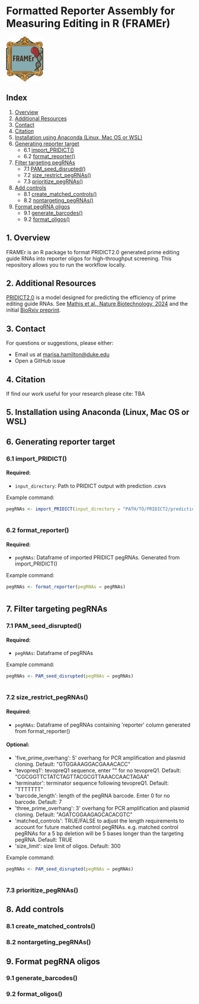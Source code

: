 # Formatted Reporter Assembly for Measuring Editing in R (FRAMEr)

<img src="FRAMEr.png" width="100"/>

## Index

1. [Overview](#1-overview)
2. [Additional Resources](#2-additional-resources)
3. [Contact](#3-contact)
4. [Citation](#4-citation)
5. [Installation using Anaconda (Linux, Mac OS or WSL)](#5-installation-using-anaconda-linux-mac-os-or-wsl)
6. [Generating reporter target](#6-generating-reporter-target)
   - 6.1 [import_PRIDICT()](#61-import_PRIDICT())
   - 6.2 [format_reporter()](#62-format_reporter())
7. [Filter targeting pegRNAs](#7-filter-pegRNAs)
   - 7.1 [PAM_seed_disrupted()](#71-PAM_seed_disrupted())
   - 7.2 [size_restrict_pegRNAs()](#72-size_restrict_pegRNAs())
   - 7.3 [prioritize_pegRNAs()](#73-prioritize_pegRNAs())
8. [Add controls](#8-generating-pegRNA-library)
   - 8.1 [create_matched_controls()](#81-create_matched_controls())
   - 8.2 [nontargeting_pegRNAs()](#82-nontargeting_pegRNAs())
9. [Format pegRNA oligos](#9-generating-pegRNA-library)
   - 9.1 [generate_barcodes()](#91-generate_barcodes())
   - 9.2 [format_oligos()](#92-format_oligos())

## 1. Overview
FRAMEr is an R package to format PRIDICT2.0 generated prime editing guide RNAs into reporter oligos for high-throughput screening. This repository allows you to run the workflow locally.

## 2. Additional Resources

[PRIDICT2.0](https://github.com/uzh-dqbm-cmi/PRIDICT2) is a model designed for predicting the efficiency of prime editing guide RNAs. See [Mathis et al., Nature Biotechnology, 2024](https://rdcu.be/dLu0f) and the initial [BioRxiv preprint](https://www.biorxiv.org/content/10.1101/2023.10.09.561414v1).


## 3. Contact

For questions or suggestions, please either:
- Email us at [marisa.hamilton@duke.edu](mailto:marisa.hamilton@duke.edu)
- Open a GitHub issue

## 4. Citation

If find our work useful for your research please cite: TBA

## 5. Installation using Anaconda (Linux, Mac OS or WSL)

## 6. Generating reporter target

### 6.1 import_PRIDICT()
####  Required:
  -  `input_directory`: Path to PRIDICT output with prediction .csvs

Example command:
```r
pegRNAs <- import_PRIDICT(input_directory = "PATH/TO/PRIDICT2/predictions/")
``` 
#

### 6.2 format_reporter()
####  Required:
  -  `pegRNAs`: Dataframe of imported PRIDICT pegRNAs. Generated from import_PRIDICT()

Example command:
```r
pegRNAs <- format_reporter(pegRNAs = pegRNAs)
``` 
#

## 7. Filter targeting pegRNAs

### 7.1 PAM_seed_disrupted()
####  Required:
  -  `pegRNAs`: Dataframe of pegRNAs

Example command:
```r
pegRNAs <- PAM_seed_disrupted(pegRNAs = pegRNAs)
``` 
#

### 7.2 size_restrict_pegRNAs()
####  Required:
  -  `pegRNAs`: Dataframe of pegRNAs containing 'reporter' column generated from format_reporter()

####  Optional:
   - 'five_prime_overhang': 5' overhang for PCR amplification and plasmid cloning. Default: "GTGGAAAGGACGAAACACC"
   - 'tevopreq1': tevopreQ1 sequence, enter "" for no tevopreQ1. Default: "CGCGGTTCTATCTAGTTACGCGTTAAACCAACTAGAA"
   - 'terminator': terminator sequence following tevopreQ1. Default: "TTTTTTT"
   - 'barcode_length': length of the pegRNA barcode. Enter 0 for no barcode. Default: 7
   - 'three_prime_overhang': 3' overhang for PCR amplification and plasmid cloning. Default: "AGATCGGAAGAGCACACGTC"
   - 'matched_controls': TRUE/FALSE to adjust the length requirements to account for future matched control pegRNAs. e.g. matched control pegRNAs for a 5 bp deletion will be 5 bases longer than the targeting pegRNA. Default: TRUE
   - 'size_limit': size limit of oligos. Default: 300

Example command:
```r
pegRNAs <- PAM_seed_disrupted(pegRNAs = pegRNAs)
``` 
#

### 7.3 prioritize_pegRNAs()

## 8. Add controls

### 8.1 create_matched_controls()

### 8.2 nontargeting_pegRNAs()

## 9. Format pegRNA oligos

### 9.1 generate_barcodes()

### 9.2 format_oligos()
